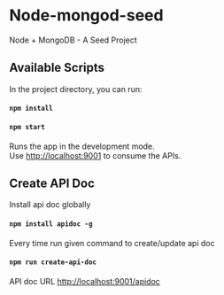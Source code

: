 # Node-mongod-seed

Node + MongoDB - A Seed Project

## Available Scripts

In the project directory, you can run:

#### `npm install` 
#### `npm start`

Runs the app in the development mode.<br>
Use [http://localhost:9001](http://localhost:9001) to consume the APIs.

## Create API Doc

Install api doc globally
#### `npm install apidoc -g`

Every time run given command to create/update api doc
#### `npm run create-api-doc`

API doc URL
[http://localhost:9001/apidoc](http://localhost:9001/apidoc)
